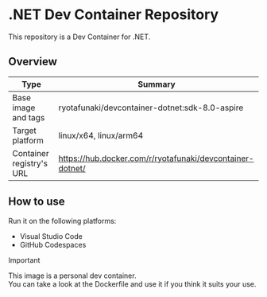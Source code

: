 # .NET Dev Container Repository

This repository is a Dev Container for .NET.

## Overview

| Type | Summary |
| --- | --- |
| Base image and tags | ryotafunaki/devcontainer-dotnet:sdk-8.0-aspire |
| Target platform | linux/x64, linux/arm64 |
| Container registry's URL | https://hub.docker.com/r/ryotafunaki/devcontainer-dotnet/ |

## How to use

Run it on the following platforms:
- Visual Studio Code
- GitHub Codespaces

> [!IMPORTANT]  
> This image is a personal dev container.  
> You can take a look at the Dockerfile and use it if you think it suits your use.
